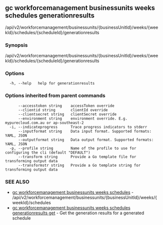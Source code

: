 ## gc workforcemanagement businessunits weeks schedules generationresults

/api/v2/workforcemanagement/businessunits/{businessUnitId}/weeks/{weekId}/schedules/{scheduleId}/generationresults

### Synopsis

/api/v2/workforcemanagement/businessunits/{businessUnitId}/weeks/{weekId}/schedules/{scheduleId}/generationresults

### Options

```
  -h, --help   help for generationresults
```

### Options inherited from parent commands

```
      --accesstoken string    accessToken override
      --clientid string       clientId override
      --clientsecret string   clientSecret override
      --environment string    environment override. E.g. mypurecloud.com.au or ap-southeast-2
  -i, --indicateprogress      Trace progress indicators to stderr
      --inputformat string    Data input format. Supported formats: YAML, JSON
      --outputformat string   Data output format. Supported formats: YAML, JSON
  -p, --profile string        Name of the profile to use for configuring the cli (default "DEFAULT")
      --transform string      Provide a Go template file for transforming output data
      --transformstr string   Provide a Go template string for transforming output data
```

### SEE ALSO

* [gc workforcemanagement businessunits weeks schedules](gc_workforcemanagement_businessunits_weeks_schedules.html)	 - /api/v2/workforcemanagement/businessunits/{businessUnitId}/weeks/{weekId}/schedules
* [gc workforcemanagement businessunits weeks schedules generationresults get](gc_workforcemanagement_businessunits_weeks_schedules_generationresults_get.html)	 - Get the generation results for a generated schedule


